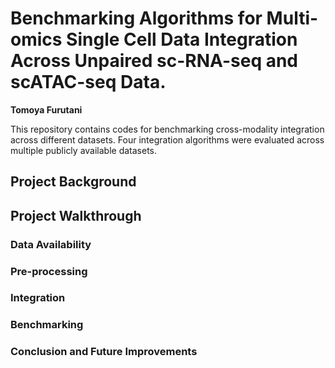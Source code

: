 # Benchmarking Algorithms for Multi-omics Single Cell Data Integration Across Unpaired sc-RNA-seq and scATAC-seq Data.
**Tomoya Furutani**

This repository contains codes for benchmarking cross-modality integration across different datasets. Four integration algorithms were evaluated across multiple publicly available datasets. 

## Project Background
## Project Walkthrough
### Data Availability
### Pre-processing
### Integration
### Benchmarking
### Conclusion and Future Improvements

